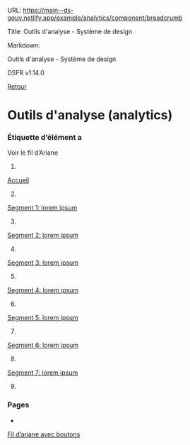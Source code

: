 URL:
https://main--ds-gouv.netlify.app/example/analytics/component/breadcrumb

Title:
Outils d'analyse - Système de design

Markdown:


Outils d'analyse - Système de design


DSFR v1.14.0


[Retour](../)


# Outils d'analyse (analytics)


### Étiquette d’élément a


Voir le fil d’Ariane


1.
[Accueil](../)


2.
[Segment 1: lorem ipsum](../)


3.
[Segment 2: lorem ipsum](../)


4.
[Segment 3: lorem ipsum](../)


5.
[Segment 4: lorem ipsum](../)


6.
[Segment 5: lorem ipsum](../)


7.
[Segment 6: lorem ipsum](../)


8.
[Segment 7: lorem ipsum](../)


9.


### Pages


-
[Fil d’ariane avec boutons](breadcrumb-button)